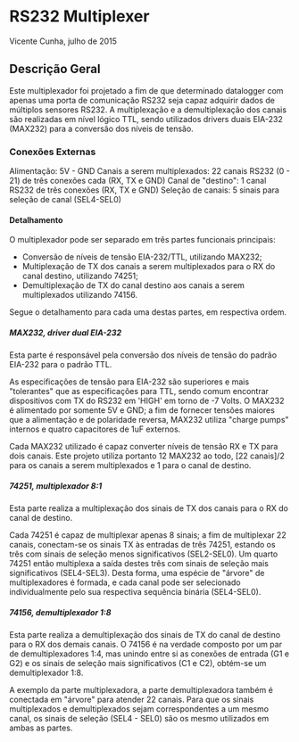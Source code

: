 # RS232 Multiplexer
Vicente Cunha, julho de 2015

## Descrição Geral
Este multiplexador foi projetado a fim de que determinado datalogger com apenas uma porta de comunicação RS232 seja capaz adquirir dados de múltiplos sensores RS232.
A multiplexação e a demultiplexação dos canais são realizadas em nível lógico TTL,
sendo utilizados drivers duais EIA-232 (MAX232) para a conversão dos níveis de tensão.

### Conexões Externas
Alimentação: 5V - GND
Canais a serem multiplexados: 22 canais RS232 (0 - 21) de três conexões cada (RX, TX e GND)
Canal de "destino": 1 canal RS232 de três conexões (RX, TX e GND)
Seleção de canais: 5 sinais para seleção de canal (SEL4-SEL0)

#### Detalhamento
O multiplexador pode ser separado em três partes funcionais principais:
- Conversão de níveis de tensão EIA-232/TTL, utilizando MAX232;
- Multiplexação de TX dos canais a serem multiplexados para o RX do canal destino, utilizando 74251;
- Demultiplexação de TX do canal destino aos canais a serem multiplexados utilizando 74156.

Segue o detalhamento para cada uma destas partes, em respectiva ordem.

##### MAX232, driver dual EIA-232
Esta parte é responsável pela conversão dos níveis de tensão do padrão EIA-232 para o padrão TTL.

As especificações de tensão para EIA-232 são superiores e mais "tolerantes" que as especificações para TTL,
sendo comum encontrar dispositivos com TX do RS232 em 'HIGH' em torno de -7 Volts.
O MAX232 é alimentado por somente 5V e GND;
a fim de fornecer tensões maiores que a alimentação e de polaridade reversa,
MAX232 utiliza "charge pumps" internos e quatro capacitores de 1uF externos.

Cada MAX232 utilizado é capaz converter níveis de tensão RX e TX para dois canais.
Este projeto utiliza portanto 12 MAX232 ao todo,
[22 canais]/2 para os canais a serem multiplexados e 1 para o canal de destino.

##### 74251, multiplexador 8:1
Esta parte realiza a multiplexação dos sinais de TX dos canais para o RX do canal de destino.

Cada 74251 é capaz de multiplexar apenas 8 sinais;
a fim de multiplexar 22 canais, conectam-se os sinais TX às entradas de três 74251,
estando os três com sinais de seleção menos significativos (SEL2-SEL0).
Um quarto 74251 então multiplexa a saída destes três com sinais de seleção mais significativos (SEL4-SEL3).
Desta forma, uma espécie de "árvore" de multiplexadores é formada,
e cada canal pode ser selecionado individualmente pelo sua respectiva sequência binária (SEL4-SEL0).

##### 74156, demultiplexador 1:8
Esta parte realiza a demultiplexação dos sinais de TX do canal de destino para o RX dos demais canais.
O 74156 é na verdade composto por um par de demultiplexadores 1:4,
mas unindo entre si as conexões de entrada (G1 e G2) e os sinais de seleção mais significativos (C1 e C2),
obtém-se um demultiplexador 1:8.

A exemplo da parte multiplexadora, a parte demultiplexadora também é conectada em "árvore" para atender 22 canais.
Para que os sinais multiplexados e demultiplexados sejam correspondentes a um mesmo canal,
os sinais de seleção (SEL4 - SEL0) são os mesmo utilizados em ambas as partes.
